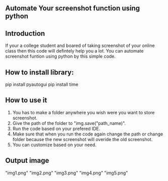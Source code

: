 ## Automate Your screenshot function using python

## Introduction
If your a college student and boared of taking screenshot of your online class then this code will defintely help you a lot.
You can automate screenshot funtion using python by this simple code.

## How to install library:
pip install pyautogui
pip install time

## How to use it
1. You has to make a folder anywhere you wish were you want to store screenshot.
2. Give the path of the folder to "img.save("path_name)".
3. Run the code based on your prefered IDE.
4. Make sure that when you run the code again change the path or change folder because the new      screenshot will overide the old screenshot.
5. You can customize based on your need.

## Output image
"img1.png"
"img2.png"
"img3.png"
"img4.png"
"img5.png"
